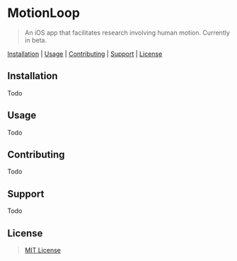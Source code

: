 # MotionLoop

> An iOS app that facilitates research involving human motion. Currently in beta.

[Installation](#Installation) | [Usage](#Usage) | [Contributing](#Contributing) | [Support](#Support) | [License](#License)

## Installation

Todo

## Usage

Todo

## Contributing

Todo

## Support

Todo

## License

> [MIT License](LICENSE)
